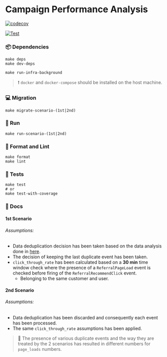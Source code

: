 # Campaign Performance Analysis

[![codecov](https://codecov.io/gh/mustafasencer/aklamio-challenge/branch/main/graph/badge.svg?token=laF1P8JGJR)](https://codecov.io/gh/mustafasencer/aklamio-challenge)

[![Test](https://github.com/mustafasencer/aklamio-challenge/actions/workflows/test.yml/badge.svg)](https://github.com/mustafasencer/aklamio-challenge/actions/workflows/test.yml)

### 📦 Dependencies

```shell
make deps
make dev-deps
```

```shell
make run-infra-background
```

> ❗ `docker` and `docker-compose` should be installed on the host machine.

### 💻 Migration

```shell
make migrate-scenario-(1st|2nd)
```

### 💨 Run

```shell
make run-scenario-(1st|2nd)
```

### 💄 Format and Lint

```shell
make format
make lint
```

### 🚨 Tests

```shell
make test
# or
make test-with-coverage
```

### 📝 Docs

#### 1st Scenario

###### Assumptions:

* Data deduplication decision has been taken based on the data analysis done
  in [here](https://github.com/mustafasencer/aklamio-challenge/blob/main/data/generate_report.py).
* The decision of keeping the last duplicate event has been taken.
* `click_through_rate` has been calculated based on a **30 min** time window check where
  the presence of a `ReferralPageLoad` event is checked before firing of the `ReferralRecommendClick` event.
    * Belonging to the same customer and user.

#### 2nd Scenario

###### Assumptions:

* Data deduplication has been discarded and consequently each event has been processed.
* The same `click_through_rate` assumptions has been applied.

> 📝 The presence of various duplicate events and the way they are treated by the 2 scenarios has resulted in different numbers for ``page_loads`` numbers.
